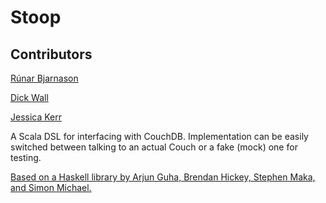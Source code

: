 Stoop
=====

## Contributors
[Rúnar Bjarnason](https://twitter.com/runarorama)

[Dick Wall](https://twitter.com/dickwall)

[Jessica Kerr](https://twitter.com/jessitron)

A Scala DSL for interfacing with CouchDB. Implementation can be easily switched between talking to an actual Couch or a fake (mock) one for testing.

[Based on a Haskell library by Arjun Guha, Brendan Hickey, Stephen Maka, and Simon Michael.](http://hackage.haskell.org/package/CouchDB)

